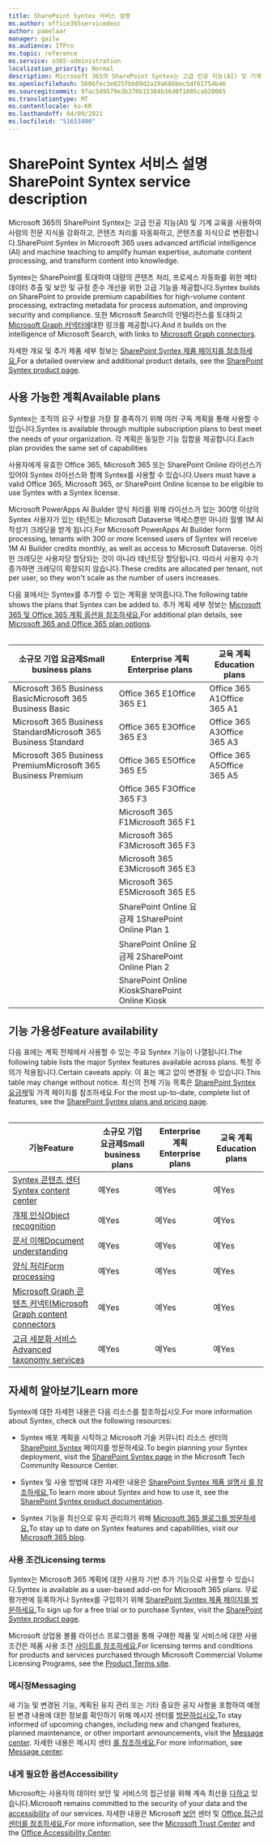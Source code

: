 ```yaml
---
title: SharePoint Syntex 서비스 설명
ms.author: office365servicedesc
author: pamelaar
manager: gailw
ms.audience: ITPro
ms.topic: reference
ms.service: o365-administration
localization_priority: Normal
description: Microsoft 365의 SharePoint Syntex는 고급 인공 지능(AI) 및 기계 교육을 사용하여 사람의 전문 지식을 강화하고, 콘텐츠 처리를 자동화하고, 콘텐츠를 지식으로 변환합니다.
ms.openlocfilehash: 5606fec3e825fbb09d2a19a686bec5df61754b46
ms.sourcegitcommit: 9fac5d9579e3b370b15384b36d0f1805cab20065
ms.translationtype: MT
ms.contentlocale: ko-KR
ms.lasthandoff: 04/09/2021
ms.locfileid: "51653400"
---
```

# <a name="sharepoint-syntex-service-description"></a><span data-ttu-id="a617b-103">SharePoint Syntex 서비스 설명</span><span class="sxs-lookup"><span data-stu-id="a617b-103">SharePoint Syntex service description</span></span> 

<span data-ttu-id="a617b-104">Microsoft 365의 SharePoint Syntex는 고급 인공 지능(AI) 및 기계 교육을 사용하여 사람의 전문 지식을 강화하고, 콘텐츠 처리를 자동화하고, 콘텐츠를 지식으로 변환합니다.</span><span class="sxs-lookup"><span data-stu-id="a617b-104">SharePoint Syntex in Microsoft 365 uses advanced artificial intelligence (AI) and machine teaching to amplify human expertise, automate content processing, and transform content into knowledge.</span></span>

<span data-ttu-id="a617b-105">Syntex는 SharePoint를 토대하여 대량의 콘텐츠 처리, 프로세스 자동화를 위한 메타데이터 추출 및 보안 및 규정 준수 개선을 위한 고급 기능을 제공합니다.</span><span class="sxs-lookup"><span data-stu-id="a617b-105">Syntex builds on SharePoint to provide premium capabilities for high-volume content processing, extracting metadata for process automation, and improving security and compliance.</span></span> <span data-ttu-id="a617b-106">또한 Microsoft Search의 인텔리전스를 토대하고 [Microsoft Graph 커넥터에](/microsoftsearch/connectors-overview)대한 링크를 제공합니다.</span><span class="sxs-lookup"><span data-stu-id="a617b-106">And it builds on the intelligence of Microsoft Search, with links to [Microsoft Graph connectors](/microsoftsearch/connectors-overview).</span></span>

<span data-ttu-id="a617b-107">자세한 개요 및 추가 제품 세부 정보는 [SharePoint Syntex 제품 페이지를 참조하세요.](https://aka.ms/sharepointsyntex)</span><span class="sxs-lookup"><span data-stu-id="a617b-107">For a detailed overview and additional product details, see the [SharePoint Syntex product page](https://aka.ms/sharepointsyntex).</span></span>

## <a name="available-plans"></a><span data-ttu-id="a617b-108">사용 가능한 계획</span><span class="sxs-lookup"><span data-stu-id="a617b-108">Available plans</span></span>

<span data-ttu-id="a617b-109">Syntex는 조직의 요구 사항을 가장 잘 충족하기 위해 여러 구독 계획을 통해 사용할 수 있습니다.</span><span class="sxs-lookup"><span data-stu-id="a617b-109">Syntex is available through multiple subscription plans to best meet the needs of your organization.</span></span> <span data-ttu-id="a617b-110">각 계획은 동일한 기능 집합을 제공합니다.</span><span class="sxs-lookup"><span data-stu-id="a617b-110">Each plan provides the same set of capabilities</span></span>

<span data-ttu-id="a617b-111">사용자에게 유효한 Office 365, Microsoft 365 또는 SharePoint Online 라이선스가 있어야 Syntex 라이선스와 함께 Syntex를 사용할 수 있습니다.</span><span class="sxs-lookup"><span data-stu-id="a617b-111">Users must have a valid Office 365, Microsoft 365, or SharePoint Online license to be eligible to use Syntex with a Syntex license.</span></span>

<span data-ttu-id="a617b-112">Microsoft PowerApps AI Builder 양식 처리를 위해 라이선스가 있는 300명 이상의 Syntex 사용자가 있는 테넌트는 Microsoft Dataverse 액세스뿐만 아니라 월별 1M AI 작성기 크레딧을 받게 됩니다.</span><span class="sxs-lookup"><span data-stu-id="a617b-112">For Microsoft PowerApps AI Builder form processing, tenants with 300 or more licensed users of Syntex will receive 1M AI Builder credits monthly, as well as access to Microsoft Dataverse.</span></span> <span data-ttu-id="a617b-113">이러한 크레딧은 사용자당 할당되는 것이 아니라 테넌트당 할당됩니다. 따라서 사용자 수가 증가하면 크레딧이 확장되지 않습니다.</span><span class="sxs-lookup"><span data-stu-id="a617b-113">These credits are allocated per tenant, not per user, so they won't scale as the number of users increases.</span></span>

<span data-ttu-id="a617b-114">다음 표에서는 Syntex를 추가할 수 있는 계획을 보여줍니다.</span><span class="sxs-lookup"><span data-stu-id="a617b-114">The following table shows the plans that Syntex can be added to.</span></span> <span data-ttu-id="a617b-115">추가 계획 세부 정보는 [Microsoft 365 및 Office 365 계획 옵션을 참조하세요.](../office-365-platform-service-description/office-365-plan-options.md)</span><span class="sxs-lookup"><span data-stu-id="a617b-115">For additional plan details, see [Microsoft 365 and Office 365 plan options](../office-365-platform-service-description/office-365-plan-options.md).</span></span><br><br>


| <span data-ttu-id="a617b-116">소규모 기업 요금제</span><span class="sxs-lookup"><span data-stu-id="a617b-116">Small business plans</span></span>            | <span data-ttu-id="a617b-117">Enterprise 계획</span><span class="sxs-lookup"><span data-stu-id="a617b-117">Enterprise plans</span></span>         | <span data-ttu-id="a617b-118">교육 계획</span><span class="sxs-lookup"><span data-stu-id="a617b-118">Education plans</span></span>     |
| ------------------------------- | ------------------------ | ------------------- |
| <span data-ttu-id="a617b-119">Microsoft 365 Business Basic</span><span class="sxs-lookup"><span data-stu-id="a617b-119">Microsoft 365 Business Basic</span></span>    | <span data-ttu-id="a617b-120">Office 365 E1</span><span class="sxs-lookup"><span data-stu-id="a617b-120">Office 365 E1</span></span>            | <span data-ttu-id="a617b-121">Office 365 A1</span><span class="sxs-lookup"><span data-stu-id="a617b-121">Office 365 A1</span></span>       |
| <span data-ttu-id="a617b-122">Microsoft 365 Business Standard</span><span class="sxs-lookup"><span data-stu-id="a617b-122">Microsoft 365 Business Standard</span></span> | <span data-ttu-id="a617b-123">Office 365 E3</span><span class="sxs-lookup"><span data-stu-id="a617b-123">Office 365 E3</span></span>            | <span data-ttu-id="a617b-124">Office 365 A3</span><span class="sxs-lookup"><span data-stu-id="a617b-124">Office 365 A3</span></span>       |
| <span data-ttu-id="a617b-125">Microsoft 365 Business Premium</span><span class="sxs-lookup"><span data-stu-id="a617b-125">Microsoft 365 Business Premium</span></span>  | <span data-ttu-id="a617b-126">Office 365 E5</span><span class="sxs-lookup"><span data-stu-id="a617b-126">Office 365 E5</span></span>            | <span data-ttu-id="a617b-127">Office 365 A5</span><span class="sxs-lookup"><span data-stu-id="a617b-127">Office 365 A5</span></span>       |
|                                 | <span data-ttu-id="a617b-128">Office 365 F3</span><span class="sxs-lookup"><span data-stu-id="a617b-128">Office 365 F3</span></span>            |                     |
|                                 | <span data-ttu-id="a617b-129">Microsoft 365 F1</span><span class="sxs-lookup"><span data-stu-id="a617b-129">Microsoft 365 F1</span></span>         |                     |
|                                 | <span data-ttu-id="a617b-130">Microsoft 365 F3</span><span class="sxs-lookup"><span data-stu-id="a617b-130">Microsoft 365 F3</span></span>         |                     |
|                                 | <span data-ttu-id="a617b-131">Microsoft 365 E3</span><span class="sxs-lookup"><span data-stu-id="a617b-131">Microsoft 365 E3</span></span>         |                     |
|                                 | <span data-ttu-id="a617b-132">Microsoft 365 E5</span><span class="sxs-lookup"><span data-stu-id="a617b-132">Microsoft 365 E5</span></span>         |                     |
|                                 | <span data-ttu-id="a617b-133">SharePoint Online 요금제 1</span><span class="sxs-lookup"><span data-stu-id="a617b-133">SharePoint Online Plan 1</span></span> |                     |
|                                 | <span data-ttu-id="a617b-134">SharePoint Online 요금제 2</span><span class="sxs-lookup"><span data-stu-id="a617b-134">SharePoint Online Plan 2</span></span> |                     |
|                                 | <span data-ttu-id="a617b-135">SharePoint Online Kiosk</span><span class="sxs-lookup"><span data-stu-id="a617b-135">SharePoint Online Kiosk</span></span>  |                     |

## <a name="feature-availability"></a><span data-ttu-id="a617b-136">기능 가용성</span><span class="sxs-lookup"><span data-stu-id="a617b-136">Feature availability</span></span>

<span data-ttu-id="a617b-137">다음 표에는 계획 전체에서 사용할 수 있는 주요 Syntex 기능이 나열됩니다.</span><span class="sxs-lookup"><span data-stu-id="a617b-137">The following table lists the major Syntex features available across plans.</span></span> <span data-ttu-id="a617b-138">특정 주의가 적용됩니다.</span><span class="sxs-lookup"><span data-stu-id="a617b-138">Certain caveats apply.</span></span> <span data-ttu-id="a617b-139">이 표는 예고 없이 변경될 수 있습니다.</span><span class="sxs-lookup"><span data-stu-id="a617b-139">This table may change without notice.</span></span> <span data-ttu-id="a617b-140">최신의 전체 기능 목록은 [SharePoint Syntex 요금제](https://www.microsoft.com/microsoft-365/enterprise/sharepoint-syntex)및 가격 페이지를 참조하세요.</span><span class="sxs-lookup"><span data-stu-id="a617b-140">For the most up-to-date, complete list of features, see the [SharePoint Syntex plans and pricing page](https://www.microsoft.com/microsoft-365/enterprise/sharepoint-syntex).</span></span><br><br>

| <span data-ttu-id="a617b-141">기능</span><span class="sxs-lookup"><span data-stu-id="a617b-141">Feature</span></span> | <span data-ttu-id="a617b-142">소규모 기업 요금제</span><span class="sxs-lookup"><span data-stu-id="a617b-142">Small business plans</span></span> | <span data-ttu-id="a617b-143">Enterprise 계획</span><span class="sxs-lookup"><span data-stu-id="a617b-143">Enterprise plans</span></span> | <span data-ttu-id="a617b-144">교육 계획</span><span class="sxs-lookup"><span data-stu-id="a617b-144">Education plans</span></span> |
|--|--|--|--|
| [<span data-ttu-id="a617b-145">Syntex 콘텐츠 센터</span><span class="sxs-lookup"><span data-stu-id="a617b-145">Syntex content center</span></span>](sharepoint-syntex-features.md#syntex-content-center) | <span data-ttu-id="a617b-146">예</span><span class="sxs-lookup"><span data-stu-id="a617b-146">Yes</span></span> | <span data-ttu-id="a617b-147">예</span><span class="sxs-lookup"><span data-stu-id="a617b-147">Yes</span></span> | <span data-ttu-id="a617b-148">예</span><span class="sxs-lookup"><span data-stu-id="a617b-148">Yes</span></span> |
| [<span data-ttu-id="a617b-149">개체 인식</span><span class="sxs-lookup"><span data-stu-id="a617b-149">Object recognition</span></span>](sharepoint-syntex-features.md#object-recognition) | <span data-ttu-id="a617b-150">예</span><span class="sxs-lookup"><span data-stu-id="a617b-150">Yes</span></span> | <span data-ttu-id="a617b-151">예</span><span class="sxs-lookup"><span data-stu-id="a617b-151">Yes</span></span> | <span data-ttu-id="a617b-152">예</span><span class="sxs-lookup"><span data-stu-id="a617b-152">Yes</span></span> |
| [<span data-ttu-id="a617b-153">문서 이해</span><span class="sxs-lookup"><span data-stu-id="a617b-153">Document understanding</span></span>](sharepoint-syntex-features.md#document-understanding) | <span data-ttu-id="a617b-154">예</span><span class="sxs-lookup"><span data-stu-id="a617b-154">Yes</span></span> | <span data-ttu-id="a617b-155">예</span><span class="sxs-lookup"><span data-stu-id="a617b-155">Yes</span></span> | <span data-ttu-id="a617b-156">예</span><span class="sxs-lookup"><span data-stu-id="a617b-156">Yes</span></span> |
| [<span data-ttu-id="a617b-157">양식 처리</span><span class="sxs-lookup"><span data-stu-id="a617b-157">Form processing</span></span>](sharepoint-syntex-features.md#form-processing) | <span data-ttu-id="a617b-158">예</span><span class="sxs-lookup"><span data-stu-id="a617b-158">Yes</span></span> | <span data-ttu-id="a617b-159">예</span><span class="sxs-lookup"><span data-stu-id="a617b-159">Yes</span></span> | <span data-ttu-id="a617b-160">예</span><span class="sxs-lookup"><span data-stu-id="a617b-160">Yes</span></span> |
| [<span data-ttu-id="a617b-161">Microsoft Graph 콘텐츠 커넥터</span><span class="sxs-lookup"><span data-stu-id="a617b-161">Microsoft Graph content connectors</span></span>](sharepoint-syntex-features.md#microsoft-graph-content-connectors) | <span data-ttu-id="a617b-162">예</span><span class="sxs-lookup"><span data-stu-id="a617b-162">Yes</span></span> | <span data-ttu-id="a617b-163">예</span><span class="sxs-lookup"><span data-stu-id="a617b-163">Yes</span></span> | <span data-ttu-id="a617b-164">예</span><span class="sxs-lookup"><span data-stu-id="a617b-164">Yes</span></span> |
| [<span data-ttu-id="a617b-165">고급 세분화 서비스</span><span class="sxs-lookup"><span data-stu-id="a617b-165">Advanced taxonomy services</span></span>](sharepoint-syntex-features.md#advanced-taxonomy-services) | <span data-ttu-id="a617b-166">예</span><span class="sxs-lookup"><span data-stu-id="a617b-166">Yes</span></span> | <span data-ttu-id="a617b-167">예</span><span class="sxs-lookup"><span data-stu-id="a617b-167">Yes</span></span> | <span data-ttu-id="a617b-168">예</span><span class="sxs-lookup"><span data-stu-id="a617b-168">Yes</span></span> |

## <a name="learn-more"></a><span data-ttu-id="a617b-169">자세히 알아보기</span><span class="sxs-lookup"><span data-stu-id="a617b-169">Learn more</span></span>

<span data-ttu-id="a617b-170">Syntex에 대한 자세한 내용은 다음 리소스를 참조하십시오.</span><span class="sxs-lookup"><span data-stu-id="a617b-170">For more information about Syntex, check out the following resources:</span></span>

  - <span data-ttu-id="a617b-171">Syntex 배포 계획을 시작하고 Microsoft 기술 커뮤니티 리소스 센터의 [SharePoint Syntex](https://resources.techcommunity.microsoft.com/sharepoint-syntex/) 페이지를 방문하세요.</span><span class="sxs-lookup"><span data-stu-id="a617b-171">To begin planning your Syntex deployment, visit the [SharePoint Syntex page](https://resources.techcommunity.microsoft.com/sharepoint-syntex/) in the Microsoft Tech Community Resource Center.</span></span>

  - <span data-ttu-id="a617b-172">Syntex 및 사용 방법에 대한 자세한 내용은 [SharePoint Syntex 제품 설명서 를 참조하세요.](/microsoft-365/contentunderstanding/)</span><span class="sxs-lookup"><span data-stu-id="a617b-172">To learn more about Syntex and how to use it, see the [SharePoint Syntex product documentation](/microsoft-365/contentunderstanding/).</span></span>

  - <span data-ttu-id="a617b-173">Syntex 기능을 최신으로 유지 관리하기 위해 [Microsoft 365 블로그를 방문하세요.](https://go.microsoft.com/fwlink/?linkid=2084915)</span><span class="sxs-lookup"><span data-stu-id="a617b-173">To stay up to date on Syntex features and capabilities, visit our [Microsoft 365 blog](https://go.microsoft.com/fwlink/?linkid=2084915).</span></span>

### <a name="licensing-terms"></a><span data-ttu-id="a617b-174">사용 조건</span><span class="sxs-lookup"><span data-stu-id="a617b-174">Licensing terms</span></span>

<span data-ttu-id="a617b-175">Syntex는 Microsoft 365 계획에 대한 사용자 기반 추가 기능으로 사용할 수 있습니다.</span><span class="sxs-lookup"><span data-stu-id="a617b-175">Syntex is available as a user-based add-on for Microsoft 365 plans.</span></span> <span data-ttu-id="a617b-176">무료 평가판에 등록하거나 Syntex를 구입하기 위해 [SharePoint Syntex 제품 페이지를 방문하세요.](https://aka.ms/sharepointsyntex)</span><span class="sxs-lookup"><span data-stu-id="a617b-176">To sign up for a free trial or to purchase Syntex, visit the [SharePoint Syntex product page](https://aka.ms/sharepointsyntex).</span></span>

<span data-ttu-id="a617b-177">Microsoft 상업용 볼륨 라이선스 프로그램을 통해 구매한 제품 및 서비스에 대한 사용 조건은 제품 사용 조건 [사이트를 참조하세요.](https://www.microsoft.com/licensing/terms/)</span><span class="sxs-lookup"><span data-stu-id="a617b-177">For licensing terms and conditions for products and services purchased through Microsoft Commercial Volume Licensing Programs, see the [Product Terms site](https://www.microsoft.com/licensing/terms/).</span></span>

### <a name="messaging"></a><span data-ttu-id="a617b-178">메시징</span><span class="sxs-lookup"><span data-stu-id="a617b-178">Messaging</span></span>

<span data-ttu-id="a617b-179">새 기능 및 변경된 기능, 계획된 유지 관리 또는 기타 중요한 공지 사항을 포함하여 예정된 변경 내용에 대한 정보를 확인하기 위해 메시지 센터를 [방문하십시오.](https://go.microsoft.com/fwlink/p/?linkid=2070717)</span><span class="sxs-lookup"><span data-stu-id="a617b-179">To stay informed of upcoming changes, including new and changed features, planned maintenance, or other important announcements, visit the [Message center](https://go.microsoft.com/fwlink/p/?linkid=2070717).</span></span> <span data-ttu-id="a617b-180">자세한 내용은 메시지 센터 [를 참조하세요.](/microsoft-365/admin/manage/message-center)</span><span class="sxs-lookup"><span data-stu-id="a617b-180">For more information, see [Message center](/microsoft-365/admin/manage/message-center).</span></span>

### <a name="accessibility"></a><span data-ttu-id="a617b-181">내게 필요한 옵션</span><span class="sxs-lookup"><span data-stu-id="a617b-181">Accessibility</span></span>

<span data-ttu-id="a617b-182">Microsoft는 사용자의 데이터 보안 및 서비스의 접근성을 위해 계속 최선을 [다하고](https://www.microsoft.com/trust-center/compliance/accessibility) 있습니다.</span><span class="sxs-lookup"><span data-stu-id="a617b-182">Microsoft remains committed to the security of your data and the [accessibility](https://www.microsoft.com/trust-center/compliance/accessibility) of our services.</span></span> <span data-ttu-id="a617b-183">자세한 내용은 Microsoft [보안](https://www.microsoft.com/trust-center) 센터 및 [Office 접근성 센터를 참조하세요.](https://support.office.com/article/ecab0fcf-d143-4fe8-a2ff-6cd596bddc6d)</span><span class="sxs-lookup"><span data-stu-id="a617b-183">For more information, see the [Microsoft Trust Center](https://www.microsoft.com/trust-center) and the [Office Accessibility Center](https://support.office.com/article/ecab0fcf-d143-4fe8-a2ff-6cd596bddc6d).</span></span>